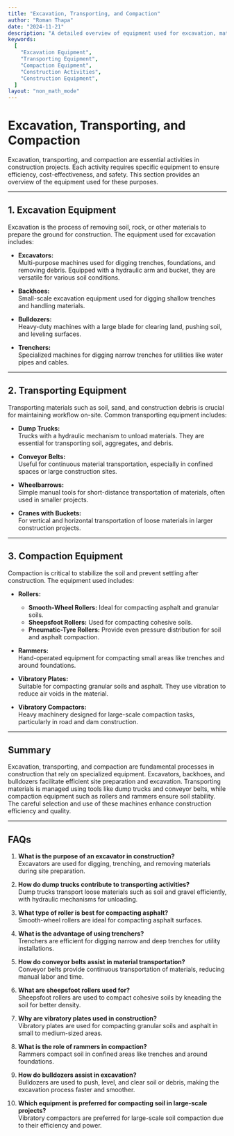 ```yaml
---
title: "Excavation, Transporting, and Compaction"
author: "Roman Thapa"
date: "2024-11-21"
description: "A detailed overview of equipment used for excavation, material transportation, and soil compaction in construction."
keywords:
  [
    "Excavation Equipment",
    "Transporting Equipment",
    "Compaction Equipment",
    "Construction Activities",
    "Construction Equipment",
  ]
layout: "non_math_mode"
---
```


# Excavation, Transporting, and Compaction

Excavation, transporting, and compaction are essential activities in construction projects. Each activity requires specific equipment to ensure efficiency, cost-effectiveness, and safety. This section provides an overview of the equipment used for these purposes.

---

## 1. **Excavation Equipment**

Excavation is the process of removing soil, rock, or other materials to prepare the ground for construction. The equipment used for excavation includes:

- **Excavators:**  
  Multi-purpose machines used for digging trenches, foundations, and removing debris. Equipped with a hydraulic arm and bucket, they are versatile for various soil conditions.

- **Backhoes:**  
  Small-scale excavation equipment used for digging shallow trenches and handling materials.

- **Bulldozers:**  
  Heavy-duty machines with a large blade for clearing land, pushing soil, and leveling surfaces.

- **Trenchers:**  
  Specialized machines for digging narrow trenches for utilities like water pipes and cables.

---

## 2. **Transporting Equipment**

Transporting materials such as soil, sand, and construction debris is crucial for maintaining workflow on-site. Common transporting equipment includes:

- **Dump Trucks:**  
  Trucks with a hydraulic mechanism to unload materials. They are essential for transporting soil, aggregates, and debris.

- **Conveyor Belts:**  
  Useful for continuous material transportation, especially in confined spaces or large construction sites.

- **Wheelbarrows:**  
  Simple manual tools for short-distance transportation of materials, often used in smaller projects.

- **Cranes with Buckets:**  
  For vertical and horizontal transportation of loose materials in larger construction projects.

---

## 3. **Compaction Equipment**

Compaction is critical to stabilize the soil and prevent settling after construction. The equipment used includes:

- **Rollers:**  
  - **Smooth-Wheel Rollers:** Ideal for compacting asphalt and granular soils.  
  - **Sheepsfoot Rollers:** Used for compacting cohesive soils.  
  - **Pneumatic-Tyre Rollers:** Provide even pressure distribution for soil and asphalt compaction.

- **Rammers:**  
  Hand-operated equipment for compacting small areas like trenches and around foundations.

- **Vibratory Plates:**  
  Suitable for compacting granular soils and asphalt. They use vibration to reduce air voids in the material.

- **Vibratory Compactors:**  
  Heavy machinery designed for large-scale compaction tasks, particularly in road and dam construction.

---

## Summary

Excavation, transporting, and compaction are fundamental processes in construction that rely on specialized equipment. Excavators, backhoes, and bulldozers facilitate efficient site preparation and excavation. Transporting materials is managed using tools like dump trucks and conveyor belts, while compaction equipment such as rollers and rammers ensure soil stability. The careful selection and use of these machines enhance construction efficiency and quality.

---

## FAQs

1. **What is the purpose of an excavator in construction?**  
   Excavators are used for digging, trenching, and removing materials during site preparation.

2. **How do dump trucks contribute to transporting activities?**  
   Dump trucks transport loose materials such as soil and gravel efficiently, with hydraulic mechanisms for unloading.

3. **What type of roller is best for compacting asphalt?**  
   Smooth-wheel rollers are ideal for compacting asphalt surfaces.

4. **What is the advantage of using trenchers?**  
   Trenchers are efficient for digging narrow and deep trenches for utility installations.

5. **How do conveyor belts assist in material transportation?**  
   Conveyor belts provide continuous transportation of materials, reducing manual labor and time.

6. **What are sheepsfoot rollers used for?**  
   Sheepsfoot rollers are used to compact cohesive soils by kneading the soil for better density.

7. **Why are vibratory plates used in construction?**  
   Vibratory plates are used for compacting granular soils and asphalt in small to medium-sized areas.

8. **What is the role of rammers in compaction?**  
   Rammers compact soil in confined areas like trenches and around foundations.

9. **How do bulldozers assist in excavation?**  
   Bulldozers are used to push, level, and clear soil or debris, making the excavation process faster and smoother.

10. **Which equipment is preferred for compacting soil in large-scale projects?**  
    Vibratory compactors are preferred for large-scale soil compaction due to their efficiency and power.

